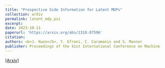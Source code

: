```yaml
---
title: "Prospective Side Information for Latent MDPs"
collection: arXiv
permalink: latent_mdp_psi
excerpt: 
date: 2023-10-11
paperurl: 'https://arxiv.org/abs/2310.07596'
citation: 
authors: <b>J. Kwon</b>, Y. Efroni, C. Caramanis and S. Mannor
publisher: Proceedings of the 41st International Conference on Machine Learning (ICML) 2024 (To appear)
---
```



[[Arxiv]](https://arxiv.org/abs/2310.07596) 
